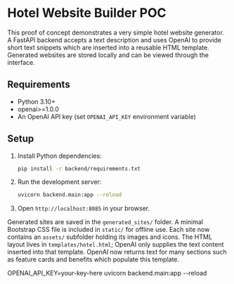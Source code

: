# Hotel Website Builder POC

This proof of concept demonstrates a very simple hotel website generator. A FastAPI backend accepts a text description and uses OpenAI to provide short text snippets which are inserted into a reusable HTML template. Generated websites are stored locally and can be viewed through the interface.

## Requirements

- Python 3.10+
- openai>=1.0.0
- An OpenAI API key (set `OPENAI_API_KEY` environment variable)

## Setup

1. Install Python dependencies:
   ```bash
   pip install -r backend/requirements.txt
   ```
2. Run the development server:
   ```bash
   uvicorn backend.main:app --reload
   ```
3. Open `http://localhost:8085` in your browser.

Generated sites are saved in the `generated_sites/` folder. A minimal Bootstrap CSS file is included in `static/` for offline use. Each site now contains an `assets/` subfolder holding its images and icons. The HTML layout lives in `templates/hotel.html`; OpenAI only supplies the text content inserted into that template.
OpenAI now returns text for many sections such as feature cards and benefits which populate this template.

OPENAI_API_KEY=your-key-here uvicorn backend.main:app --reload
